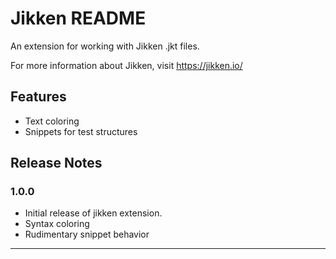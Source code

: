 # Jikken README

An extension for working with Jikken .jkt files.

For more information about Jikken, visit https://jikken.io/

## Features

- Text coloring
- Snippets for test structures

## Release Notes

### 1.0.0

- Initial release of jikken extension. 
- Syntax coloring 
- Rudimentary snippet behavior
---

